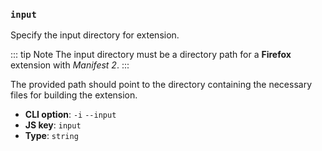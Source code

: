 ### `input`

Specify the input directory for extension.

::: tip Note
The input directory must be a directory path for a **Firefox** extension with _Manifest 2_.
:::

The provided path should point to the directory containing the necessary files for building the extension.

- **CLI option**: `-i` `--input`
- **JS key**: `input`
- **Type**: `string`
